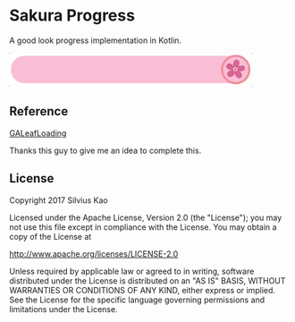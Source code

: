 # Sakura Progress

A good look progress implementation in Kotlin.

![demo](doc/demo.gif)

## Reference

[GALeafLoading](https://github.com/Ajian-studio/GALeafLoading)

Thanks this guy to give me an idea to complete this.

## License

Copyright 2017 Silvius Kao

Licensed under the Apache License, Version 2.0 (the "License"); you may not use this file except in compliance with the License. You may obtain a copy of the License at

http://www.apache.org/licenses/LICENSE-2.0

Unless required by applicable law or agreed to in writing, software distributed under the License is distributed on an "AS IS" BASIS, WITHOUT WARRANTIES OR CONDITIONS OF ANY KIND, either express or implied. See the License for the specific language governing permissions and limitations under the License.
